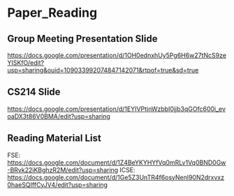 # Paper_Reading
## Group Meeting Presentation Slide
https://docs.google.com/presentation/d/1OH0ednxhUy5Pg6H6w27tNcS9zeYISKfO/edit?usp=sharing&ouid=109033992074847142071&rtpof=true&sd=true
## CS214 Slide
https://docs.google.com/presentation/d/1EYIVPtjnWzbbI0jjb3qGOfc600i_evoaDX3t86V0BMA/edit?usp=sharing
## Reading Material List
FSE: https://docs.google.com/document/d/1Z4BeYKYHYfVq0mRLv1Vq0BND0Gw-BRvk22iKBghzR2M/edit?usp=sharing
ICSE: https://docs.google.com/document/d/1Ge5Z3UnTR4f6osyNenl90N2drxvxz0haeSQIffCyJV4/edit?usp=sharing
